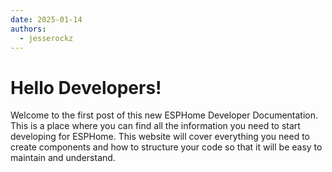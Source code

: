 ```yaml
---
date: 2025-01-14
authors: 
  - jesserockz
---
```


# Hello Developers!

Welcome to the first post of this new ESPHome Developer Documentation. 
This is a place where you can find all the information you need to start developing for ESPHome. 
This website will cover everything you need to create components and how to structure your code
so that it will be easy to maintain and understand.
